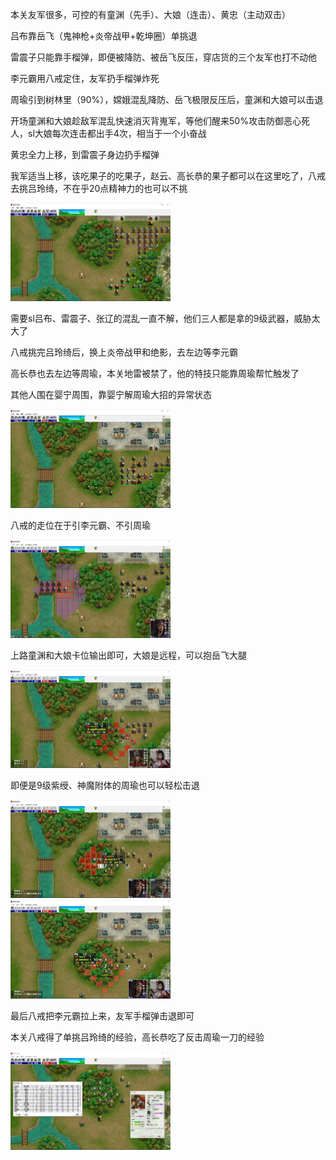 本关友军很多，可控的有童渊（先手）、大娘（连击）、黄忠（主动双击）

吕布靠岳飞（鬼神枪+炎帝战甲+乾坤圈）单挑退

雷震子只能靠手榴弹，即便被降防、被岳飞反压，穿店货的三个友军也打不动他

李元霸用八戒定住，友军扔手榴弹炸死

周瑜引到树林里（90%），嫦娥混乱降防、岳飞极限反压后，童渊和大娘可以击退

开场童渊和大娘趁敌军混乱快速消灭背嵬军，等他们醒来50%攻击防御恶心死人，sl大娘每次连击都出手4次，相当于一个小奋战

黄忠全力上移，到雷震子身边扔手榴弹

我军适当上移，该吃果子的吃果子，赵云、高长恭的果子都可以在这里吃了，八戒去挑吕玲绮，不在乎20点精神力的也可以不挑

<img src="https://raw.githubusercontent.com/Avanti1980/myth-of-three-kingdoms/master/img/17/01.jpg" style="zoom:25%;" />

需要sl吕布、雷震子、张辽的混乱一直不解，他们三人都是拿的9级武器，威胁太大了

八戒挑完吕玲绮后，换上炎帝战甲和绝影，去左边等李元霸

高长恭也去左边等周瑜，本关地雷被禁了，他的特技只能靠周瑜帮忙触发了

其他人围在婴宁周围，靠婴宁解周瑜大招的异常状态

<img src="https://raw.githubusercontent.com/Avanti1980/myth-of-three-kingdoms/master/img/17/02.jpg" style="zoom:25%;" />

八戒的走位在于引李元霸、不引周瑜

<img src="https://raw.githubusercontent.com/Avanti1980/myth-of-three-kingdoms/master/img/17/03.jpg" style="zoom:25%;" />

上路童渊和大娘卡位输出即可，大娘是远程，可以抱岳飞大腿

<img src="https://raw.githubusercontent.com/Avanti1980/myth-of-three-kingdoms/master/img/17/04.jpg" style="zoom:25%;" />

即便是9级紫绶、神魔附体的周瑜也可以轻松击退

<img src="https://raw.githubusercontent.com/Avanti1980/myth-of-three-kingdoms/master/img/17/05.jpg" style="zoom:25%;" />

<img src="https://raw.githubusercontent.com/Avanti1980/myth-of-three-kingdoms/master/img/17/06.jpg" style="zoom:25%;" />

最后八戒把李元霸拉上来，友军手榴弹击退即可

本关八戒得了单挑吕玲绮的经验，高长恭吃了反击周瑜一刀的经验

<img src="https://raw.githubusercontent.com/Avanti1980/myth-of-three-kingdoms/master/img/17/07.jpg" style="zoom:25%;" />